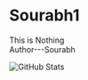 # Sourabh1
This is Nothing
<br>
Author---Sourabh

![GitHub Stats](https://github-readme-stats.vercel.app/api?username=Sourabhmethi&show_icons=true&theme=radical)
